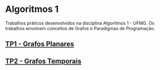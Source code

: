 # Algoritmos 1

Trabalhos práticos desenvolvidos na disciplina Algoritmos 1 - UFMG. Os trabalhos envolvem conceitos de Grafos e Paradigmas de Programação.

## [TP1 - Grafos Planares](./TP1/)
## [TP2 - Grafos Temporais](./TP2/)
